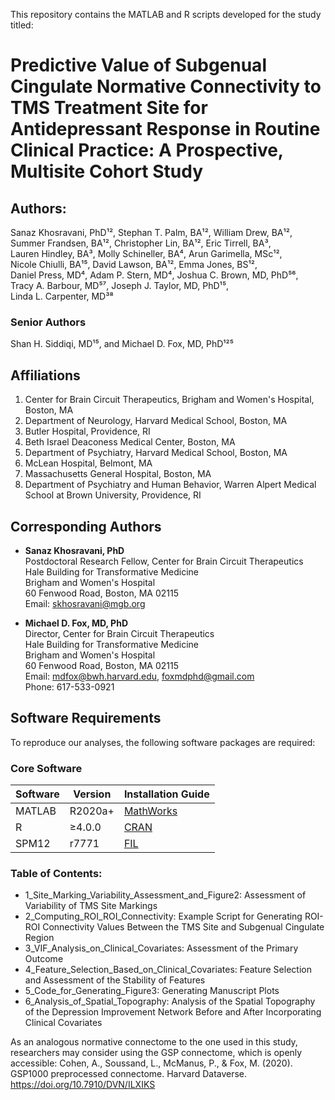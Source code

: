 This repository contains the MATLAB and R scripts developed for the study titled:

# Predictive Value of Subgenual Cingulate Normative Connectivity to TMS Treatment Site for Antidepressant Response in Routine Clinical Practice: A Prospective, Multisite Cohort Study

## Authors:  
Sanaz Khosravani, PhD¹², Stephan T. Palm, BA¹², William Drew, BA¹²,  
Summer Frandsen, BA¹², Christopher Lin, BA¹², Eric Tirrell, BA³,  
Lauren Hindley, BA³, Molly Schineller, BA⁴, Arun Garimella, MSc¹²,  
Nicole Chiulli, BA¹⁵, David Lawson, BA¹², Emma Jones, BS¹²,  
Daniel Press, MD⁴, Adam P. Stern, MD⁴, Joshua C. Brown, MD, PhD⁵⁶,  
Tracy A. Barbour, MD⁵⁷, Joseph J. Taylor, MD, PhD¹⁵,  
Linda L. Carpenter, MD³⁸ 

### Senior Authors  
Shan H. Siddiqi, MD¹⁵, and Michael D. Fox, MD, PhD¹²⁵  

## Affiliations
1. Center for Brain Circuit Therapeutics, Brigham and Women's Hospital, Boston, MA
2. Department of Neurology, Harvard Medical School, Boston, MA
3. Butler Hospital, Providence, RI
4. Beth Israel Deaconess Medical Center, Boston, MA
5. Department of Psychiatry, Harvard Medical School, Boston, MA
6. McLean Hospital, Belmont, MA
7. Massachusetts General Hospital, Boston, MA
8. Department of Psychiatry and Human Behavior, Warren Alpert Medical School at Brown University, Providence, RI

## Corresponding Authors
- **Sanaz Khosravani, PhD**  
  Postdoctoral Research Fellow, Center for Brain Circuit Therapeutics  
  Hale Building for Transformative Medicine  
  Brigham and Women's Hospital  
  60 Fenwood Road, Boston, MA 02115  
  Email: skhosravani@mgb.org  

- **Michael D. Fox, MD, PhD**  
  Director, Center for Brain Circuit Therapeutics  
  Hale Building for Transformative Medicine  
  Brigham and Women's Hospital  
  60 Fenwood Road, Boston, MA 02115  
  Email: mdfox@bwh.harvard.edu, foxmdphd@gmail.com  
  Phone: 617-533-0921  

## Software Requirements
To reproduce our analyses, the following software packages are required:

### Core Software
| Software | Version | Installation Guide |
|----------|---------|--------------------|
| MATLAB | R2020a+ | [MathWorks](https://www.mathworks.com) |
| R | ≥4.0.0 | [CRAN](https://cran.r-project.org) |
| SPM12 | r7771 | [FIL](https://www.fil.ion.ucl.ac.uk/spm/software/spm12/) |


### Table of Contents:
- 1_Site_Marking_Variability_Assessment_and_Figure2: Assessment of Variability of TMS Site Markings
- 2_Computing_ROI_ROI_Connectivity: Example Script for Generating ROI-ROI Connectivity Values Between the TMS Site and Subgenual Cingulate Region
- 3_VIF_Analysis_on_Clinical_Covariates: Assessment of the Primary Outcome
- 4_Feature_Selection_Based_on_Clinical_Covariates: Feature Selection and Assessment of the Stability of Features
- 5_Code_for_Generating_Figure3: Generating Manuscript Plots
- 6_Analysis_of_Spatial_Topography: Analysis of the Spatial Topography of the Depression Improvement Network Before and After Incorporating Clinical Covariates

As an analogous normative connectome to the one used in this study, researchers may consider using the GSP connectome, which is openly accessible:
Cohen, A., Soussand, L., McManus, P., & Fox, M. (2020). GSP1000 preprocessed connectome. Harvard Dataverse. https://doi.org/10.7910/DVN/ILXIKS
